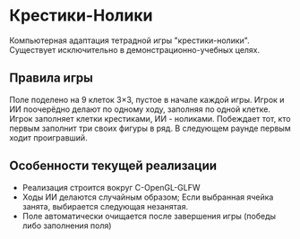 
# Крестики-Нолики
Компьютерная адаптация тетрадной игры "крестики-нолики".
Существует исключительно в демонстрационно-учебных целях.

## Правила игры
Поле поделено на 9 клеток 3×3, пустое в начале каждой игры.
Игрок и ИИ поочерёдно делают по одному ходу, заполняя по одной клетке.
Игрок заполняет клетки крестиками, ИИ - ноликами.
Побеждает тот, кто первым заполнит три своих фигуры в ряд.
В следующем раунде первым ходит проигравший.

## Особенности текущей реализации
- Реализация строится вокруг C-OpenGL-GLFW
- Ходы ИИ делаются случайным образом; Если выбранная ячейка занята, выбирается следующая незанятая.
- Поле автоматически очищается после завершения игры (победы либо заполнения поля)

